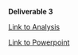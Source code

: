 **Deliverable 3**

[Link to Analysis](....)

[Link to Powerpoint](https://docs.google.com/presentation/d/1z_zjIIS54rWIcV58Hy7Y0hJTb5wCd84C7iQkLr4t6Ec/edit?usp=sharing)
